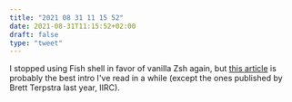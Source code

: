 ```yaml
---
title: "2021 08 31 11 15 52"
date: 2021-08-31T11:15:52+02:00
draft: false
type: "tweet"
---
```

I stopped using Fish shell in favor of vanilla Zsh again, but [this article](https://ar.al/2021/07/25/fish-shell/) is probably the best intro I've read in a while (except the ones published by Brett Terpstra last year, IIRC).
